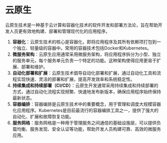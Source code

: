 # 云原生

云原生技术是一种基于云计算和容器化技术的软件开发和部署方法论，旨在帮助开发人员更有效地构建、部署和管理现代化的应用程序。

1. **容器化**：云原生技术的核心是容器化，即将应用程序及其所有依赖项打包到一个独立、轻量级的容器中。常用的容器技术包括Docker和Kubernetes。
2. **微服务架构**：云原生应用通常采用微服务架构，将应用程序拆分为小型、独立的服务单元，每个服务单元负责一个特定的功能。这种架构使得应用更易于扩展、部署和维护。
3. **自动化部署和扩展**：云原生技术倡导自动化部署和扩展，通过自动化工具和流程实现快速、灵活的部署和扩展，提高开发效率和系统稳定性。
4. **持续集成和持续部署（CI/CD）**：云原生开发通常采用持续集成和持续部署的方式，通过自动化流程实现频繁、快速地发布新版本，确保应用程序始终保持最新状态。
5. **容器编排**：容器编排是云原生技术中的重要概念，用于管理和调度大规模容器化应用程序。Kubernetes是目前最流行的容器编排工具之一，提供了强大的自动化、扩展和故障恢复功能。
6. **服务网格**：服务网格是一种用于管理服务之间通信的基础设施层，可以提供负载均衡、服务发现、安全认证等功能，帮助开发人员构建可靠、高效的微服务应用。

